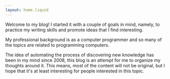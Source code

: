 ```yaml
---
layout: home.liquid
---
```


Welcome to my blog! I started it with a couple of goals in mind, namely, 
to practice my writing skills and promote ideas that I find interesting.

My professional background is as a computer programmer and so many of the 
topics are related to programming computers. 

The idea of automating the process of discovering new knowledge has been in 
my mind since 2008, this blog is an attempt for me to organize 
my thoughts around it. This means, most of the content will not be original, but
I hope that it's at least interesting for people interested in this topic. 
